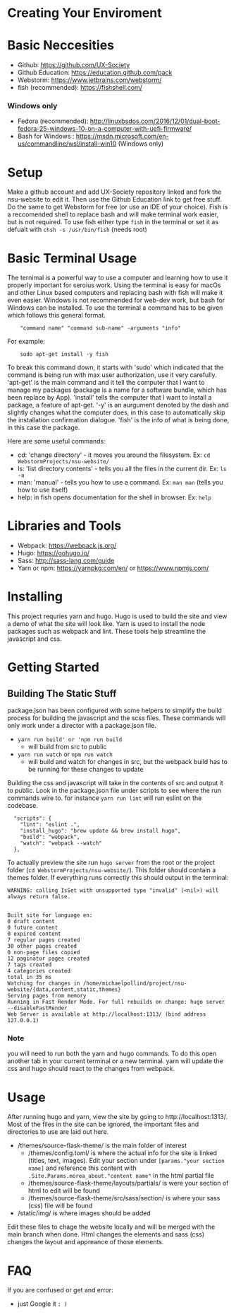 # Creating Your Enviroment 

# Basic Neccesities 
- Github: https://github.com/UX-Society
- Github Education: https://education.github.com/pack
- Webstorm: https://www.jetbrains.com/webstorm/
- fish (recommended): https://fishshell.com/

### Windows only
- Fedora (recommended): http://linuxbsdos.com/2016/12/01/dual-boot-fedora-25-windows-10-on-a-computer-with-uefi-firmware/ 
- Bash for Windows : https://msdn.microsoft.com/en-us/commandline/wsl/install-win10 (Windows only)

# Setup

Make a github account and add UX-Society repository linked and fork the nsu-website to edit it. Then use the Github Education link to get free stuff. Do the same to get Webstorm for free (or use an IDE of your choice). Fish is a reccomended shell to replace bash and will make terminal work easier, but is not required.
To use fish either type `fish` in the terminal or set it as defualt with `chsh -s /usr/bin/fish` (needs root)
# Basic Terminal Usage

The ternimal is a powerful way to use a computer and learning how to use it properly important for seroius work. Using the terminal is easy for macOs and other Linux based computers and replacing bash with fish will make it even easier. Windows is not recommended for web-dev work, but bash for Windows can be installed. To use the terminal a command has to be given which follows this general format.
```
    "command name" "command sub-name" -arguments "info"
```
For example:
```
    sudo apt-get install -y fish
```   
To break this command down, it starts with 'sudo' which indicated that the command is being run with max user authorization, use it very carefully. 'apt-get' is the main command and it tell the computer that I want to manage my packages (package is a name for a software bundle, which has been replace by App). 'install' tells the computer that I want to install a package, a feature of apt-get. '-y' is an aurgument denoted by the dash and slightly changes what the computer does, in this case to automatically skip the installation confirmation dialogue. 'fish' is the info of what is being done, in this case the package.

Here are some useful commands:

- cd: 'change directory' - it moves you around the filesystem. Ex:  `cd WebstormProjects/nsu-website/`
- ls: 'list directory contents' - tells you all the files in the current dir. Ex: `ls -a`
- man: 'manual' - tells you how to use a command. Ex: `man man` (tells you how to use itself)
- help: in fish opens documentation for the shell in browser. Ex: `help`
 
# Libraries and Tools

- Webpack: https://webpack.js.org/
- Hugo: https://gohugo.io/
- Sass: http://sass-lang.com/guide
- Yarn or npm: https://yarnpkg.com/en/ or https://www.npmjs.com/

# Installing

This project requries yarn and hugo. Hugo is used to build the site and view a demo of what the site will look like.
Yarn is used to install the node packages such as webpack and lint. These tools help streamline the javascript and css. 

# Getting Started

## Building The Static Stuff

package.json has been configured with some helpers to simplify the build process for building the javascript and the scss files. 
These commands will only work under a director with a package.json file.

- `yarn run build' or 'npm run build`
  - will build from src to public
- `yarn run watch` or `npm run watch`
  - will build and watch for changes in src, but the webpack build has to be running for these changes to update

Building the css and javascript will take in the contents of src and output it to public. Look in the package.json file under scripts
to see where the run commands wire to. for instance `yarn run lint` will run eslint on the codebase.

```
  "scripts": {
    "lint": "eslint .",
    "install_hugo": "brew update && brew install hugo",
    "build": "webpack",
    "watch": "webpack --watch"
  },
  ```
  
To actually preview the site run `hugo server` from the root or the project folder (`cd WebstormProjects/nsu-website/`). This folder should contain a themes folder.
If everything runs correctly this should output in the terminal:

```
WARNING: calling IsSet with unsupported type "invalid" (<nil>) will always return false.


Built site for language en:
0 draft content
0 future content
0 expired content
7 regular pages created
30 other pages created
0 non-page files copied
12 paginator pages created
7 tags created
4 categories created
total in 35 ms
Watching for changes in /home/michaelpollind/project/nsu-website/{data,content,static,themes}
Serving pages from memory
Running in Fast Render Mode. For full rebuilds on change: hugo server --disableFastRender
Web Server is available at http://localhost:1313/ (bind address 127.0.0.1)
```

### Note

you will need to run both the yarn and hugo commands. To do this open another tab in your current terminal or a new terminal. yarn will update the css and hugo should react to the changes from webpack.

# Usage
After running hugo and yarn, view the site by going to http://localhost:1313/. Most of the files in the site can be ignored, the important files and directories to use are laid out here.

- /themes/source-flask-theme/ is the main folder of interest
  - /themes/config.toml/ is where the actual info for the site is linked (titles, text, images).
        Edit your section under `[params."your section name]` and reference this content with `.Site.Params.morea_about."content name"` in the html partial file
  - /themes/source-flask-theme/layouts/partials/ is were your section of html to edit will be found
  - /themes/source-flask-theme/src/sass/section/ is where your sass (css) file will be found
- /static/img/ is where images should be added

Edit these files to chage the website locally and will be merged with the main branch when done. Html changes the elements and sass (css) changes the layout and appreance of those elements.
 
# FAQ
If you are confused or get and error: 
- just Google it `: )`


  
  
  
